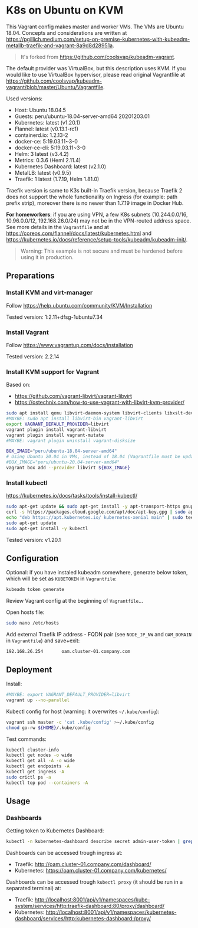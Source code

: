 # K8s on Ubuntu on KVM

This Vagrant config makes master and worker VMs. The VMs are Ubuntu 18.04. Concepts and considerations are written at <https://pgillich.medium.com/setup-on-premise-kubernetes-with-kubeadm-metallb-traefik-and-vagrant-8a9d8d28951a>.

> It's forked from <https://github.com/coolsvap/kubeadm-vagrant>.

The default provider was VirtualBox, but this description uses KVM. If you would like to use VirtualBox hypervisor, please read original Vagrantfile at <https://github.com/coolsvap/kubeadm-vagrant/blob/master/Ubuntu/Vagrantfile>.

Used versions:

* Host: Ubuntu 18.04.5
* Guests: peru/ubuntu-18.04-server-amd64 20201203.01
* Kubernetes: latest (v1.20.1)
* Flannel: latest (v0.13.1-rc1)
* containerd.io: 1.2.13-2
* docker-ce: 5:19.03.11~3-0
* docker-ce-cli: 5:19.03.11~3-0
* Helm: 3 latest (v3.4.2)
* Metrics: 0.3.6 (Heml 2.11.4)
* Kubernetes Dashboard: latest (v2.1.0)
* MetalLB: latest (v0.9.5)
* Traefik: 1 latest (1.7.19, Helm 1.81.0)

Traefik version is same to K3s built-in Traefik version, because Traefik 2 does not support the whole functionality on Ingress (for example: path prefix strip), moreover there is no newer than 1.7.19 image in Docker Hub.

**For homeworkers**: if you are using VPN, a few K8s subnets (10.244.0.0/16, 10.96.0.0/12, 192.168.26.0/24) may not be in the VPN-routed address space. See more details in the `Vagrantfile` and at <https://coreos.com/flannel/docs/latest/kubernetes.html> and <https://kubernetes.io/docs/reference/setup-tools/kubeadm/kubeadm-init/>.

> Warning: This example is not secure and must be hardened before using it in production.

## Preparations

### Install KVM and virt-manager

Follow <https://help.ubuntu.com/community/KVM/Installation>

Tested version: 1:2.11+dfsg-1ubuntu7.34

### Install Vagrant

Follow <https://www.vagrantup.com/docs/installation>

Tested version: 2.2.14

### Install KVM support for Vagrant

Based on:

* <https://github.com/vagrant-libvirt/vagrant-libvirt>
* <https://ostechnix.com/how-to-use-vagrant-with-libvirt-kvm-provider/>

```sh
sudo apt install qemu libvirt-daemon-system libvirt-clients libxslt-dev libxml2-dev libvirt-dev zlib1g-dev ruby-dev ruby-libvirt ebtables dnsmasq-base
#MAYBE: sudo apt install libvirt-bin vagrant-libvirt
export VAGRANT_DEFAULT_PROVIDER=libvirt
vagrant plugin install vagrant-libvirt
vagrant plugin install vagrant-mutate
#MAYBE: vagrant plugin uninstall vagrant-disksize

BOX_IMAGE="peru/ubuntu-18.04-server-amd64"
# Using Ubuntu 20.04 in VMs, instead of 18.04 (Vagrantfile must be updated, too):
#BOX_IMAGE="peru/ubuntu-20.04-server-amd64"
vagrant box add --provider libvirt ${BOX_IMAGE}
```

### Install kubectl

<https://kubernetes.io/docs/tasks/tools/install-kubectl/>

```sh
sudo apt-get update && sudo apt-get install -y apt-transport-https gnupg2 curl
curl -s https://packages.cloud.google.com/apt/doc/apt-key.gpg | sudo apt-key add -
echo "deb https://apt.kubernetes.io/ kubernetes-xenial main" | sudo tee -a /etc/apt/sources.list.d/kubernetes.list
sudo apt-get update
sudo apt-get install -y kubectl
```

Tested version: v1.20.1

## Configuration

Optional: if you have instaled kubeadm somewhere, generate below token, which will be set as `KUBETOKEN` in `Vagrantfile`:

```sh
kubeadm token generate
```

Review Vagrant config at the beginning of `Vagrantfile`...

Open hosts file:

```sh
sudo nano /etc/hosts
```

Add external Traefik IP address - FQDN pair (see `NODE_IP_NW` and `OAM_DOMAIN` in `Vagrantfile`) and save+exit:

```text
192.168.26.254       oam.cluster-01.company.com
```

## Deployment

Install:

```sh
#MAYBE: export VAGRANT_DEFAULT_PROVIDER=libvirt
vagrant up --no-parallel
```

Kubectl config for host (warning: it overwrites `~/.kube/config`):

```sh
vagrant ssh master -c 'cat .kube/config' >~/.kube/config
chmod go-rw ${HOME}/.kube/config
```

Test commands:

```sh
kubectl cluster-info
kubectl get nodes -o wide
kubectl get all -A -o wide
kubectl get endpoints -A
kubectl get ingress -A
sudo crictl ps -a
kubectl top pod --containers -A
```

## Usage

### Dashboards

Getting token to Kubernetes Dashboard:

```sh
kubectl -n kubernetes-dashboard describe secret admin-user-token | grep ^token
```

Dashboards can be accessed trough ingress at:

* Traefik: <http://oam.cluster-01.company.com/dashboard/>
* Kubernetes: <https://oam.cluster-01.company.com/kubernetes/>

Dashboards can be accessed trough `kubectl proxy` (it should be run in a separated terminal) at:

* Traefik: <http://localhost:8001/api/v1/namespaces/kube-system/services/http:traefik-dashboard:80/proxy/dashboard/>
* Kubernetes: <http://localhost:8001/api/v1/namespaces/kubernetes-dashboard/services/http:kubernetes-dashboard:/proxy/>
